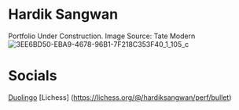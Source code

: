 # Hardik Sangwan

Portfolio Under Construction. Image Source: Tate Modern
![3EE6BD50-EBA9-4678-96B1-7F218C353F40_1_105_c](https://user-images.githubusercontent.com/8867645/228354825-32cfee7e-56a5-4dc5-bb86-9ccde227f377.jpeg)

# Socials

[Duolingo](https://www.duolingo.com/profile/hsangwan)
[Lichess] (https://lichess.org/@/hardiksangwan/perf/bullet)

